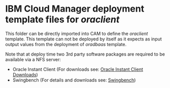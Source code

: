 # IBM Cloud Manager deployment template files for *oraclient*
This folder can be directly imported into CAM to define the *oraclient* template. This template can not be deployed by itself as it expects as input output values from the deployment of *oradbaas* template.

Note that at deploy time two 3rd party software packages are required to be available via a NFS server:
* Oracle Instant Client (For downloads see: [Oracle Instant Client Downloads](https://www.oracle.com/database/technologies/instant-client/downloads.html))
* Swingbench (For details and downloads see: [Swingbench](http://www.dominicgiles.com/swingbench.html))
